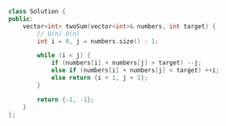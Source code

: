 <!--
 * @Author: yitong 2969413251@qq.com
 * @Date: 2023-01-30 21:07:25
-->
```cpp
class Solution {
public:
    vector<int> twoSum(vector<int>& numbers, int target) {
        // O(n) O(n)
        int i = 0, j = numbers.size() - 1;

        while (i < j) {
            if (numbers[i] + numbers[j] > target) --j;
            else if (numbers[i] + numbers[j] < target) ++i;
            else return {i + 1, j + 1};
        }

        return {-1, -1};
    }
};
```